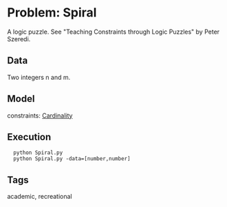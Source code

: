 # Problem: Spiral

A logic puzzle. See "Teaching Constraints through Logic Puzzles" by Peter Szeredi.

## Data
  Two integers n and m.

## Model
  constraints: [Cardinality](https://pycsp.org/documentation/constraints/Cardinality)

## Execution
```
  python Spiral.py
  python Spiral.py -data=[number,number]
```

## Tags
  academic, recreational

